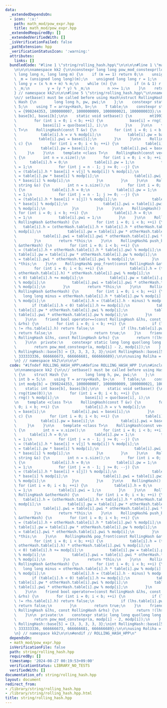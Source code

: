 ```yaml
---
data:
  _extendedDependsOn:
  - icon: ':x:'
    path: math_mod/pow_expr.hpp
    title: math_mod/pow_expr.hpp
  _extendedRequiredBy: []
  _extendedVerifiedWith: []
  _isVerificationFailed: false
  _pathExtension: hpp
  _verificationStatusIcon: ':warning:'
  attributes:
    links: []
  bundledCode: "#line 1 \"string/rolling_hash.hpp\"\n\n\n\n#line 1 \"math_mod/pow_expr.hpp\"\
    \n\n\n\nnamespace kk2 {\n\nconstexpr long long pow_mod_constexpr(long long x,\
    \ long long n, long long m) {\n    if (m == 1) return 0;\n    unsigned long long\
    \ _m = (unsigned long long)(m);\n    unsigned long long r = 1;\n    unsigned long\
    \ long y = (x % m + m) % m;\n    while (n) {\n        if (n & 1) r = (r * y) %\
    \ _m;\n        y = (y * y) % _m;\n        n >>= 1;\n    }\n    return r;\n}\n\n\
    } // namespace kk2\n\n\n#line 5 \"string/rolling_hash.hpp\"\n\nnamespace kk2 {\n\
    \n// setbase() must be called before using Hash\nstruct RollingHash {\n    struct\
    \ Hash {\n        long long h, pw, pwi;\n    };\n    constexpr static int b =\
    \ 5;\n    using T = array<Hash, b>;\n    T table;\n    constexpr static int modp[b]\
    \ = {998244353, 1000000007, 1000000009, 1000000021, 1000000033};\n    static int\
    \ base[b], basei[b];\n\n    static void setbase() {\n        mt19937_64 rng(time(0));\n\
    \        for (int i = 0; i < b; ++i) {\n            base[i] = rng() % modp[i];\n\
    \            basei[i] = quo(base[i], i);\n        }\n    }\n\n    template <class\
    \ T>\n    RollingHash(const T &v) {\n        for (int i = 0; i < b; ++i) {\n \
    \           table[i].h = v % modp[i];\n            table[i].pw = base[i];\n  \
    \          table[i].pwi = basei[i];\n        }\n    }\n\n    RollingHash(char\
    \ c) {\n        for (int i = 0; i < b; ++i) {\n            table[i].h = c;\n \
    \           table[i].pw = base[i];\n            table[i].pwi = basei[i];\n   \
    \     }\n    }\n\n    template <class T>\n    RollingHash(const vector<T> &v)\
    \ {\n        int n = v.size();\n        for (int i = 0; i < b; ++i) {\n      \
    \      table[i].h = 0;\n            table[i].pw = 1;\n            table[i].pwi\
    \ = 1;\n            for (int j = n - 1; j >= 0; --j) {\n                table[i].h\
    \ = (table[i].h * base[i] + v[j] % modp[i]) % modp[i];\n                table[i].pw\
    \ = table[i].pw * base[i] % modp[i];\n                table[i].pwi = table[i].pwi\
    \ * basei[i] % modp[i];\n            }\n        }\n    }\n\n    RollingHash(const\
    \ string &s) {\n        int n = s.size();\n        for (int i = 0; i < b; ++i)\
    \ {\n            table[i].h = 0;\n            table[i].pw = 1;\n            table[i].pwi\
    \ = 1;\n            for (int j = n - 1; j >= 0; --j) {\n                table[i].h\
    \ = (table[i].h * base[i] + s[j]) % modp[i];\n                table[i].pw = table[i].pw\
    \ * base[i] % modp[i];\n                table[i].pwi = table[i].pwi * basei[i]\
    \ % modp[i];\n            }\n        }\n    }\n\n    RollingHash() {\n       \
    \ for (int i = 0; i < b; ++i) {\n            table[i].h = 0;\n            table[i].pw\
    \ = 1;\n            table[i].pwi = 1;\n        }\n    }\n\n    RollingHash& push_front(const\
    \ RollingHash &otherHash) {\n        for (int i = 0; i < b; ++i) {\n         \
    \   table[i].h = (otherHash.table[i].h + table[i].h * otherHash.table[i].pw) %\
    \ modp[i];\n            table[i].pw = table[i].pw * otherHash.table[i].pw % modp[i];\n\
    \            table[i].pwi = table[i].pwi * otherHash.table[i].pwi % modp[i];\n\
    \        }\n        return *this;\n    }\n\n    RollingHash& push_back(const RollingHash\
    \ &otherHash) {\n        for (int i = 0; i < b; ++i) {\n            table[i].h\
    \ = (table[i].h + otherHash.table[i].h * table[i].pw) % modp[i];\n           \
    \ table[i].pw = table[i].pw * otherHash.table[i].pw % modp[i];\n            table[i].pwi\
    \ = table[i].pwi * otherHash.table[i].pwi % modp[i];\n        }\n        return\
    \ *this;\n    }\n\n    RollingHash& pop_front(const RollingHash &otherHash) {\n\
    \        for (int i = 0; i < b; ++i) {\n            table[i].h = (table[i].h -\
    \ otherHash.table[i].h) * otherHash.table[i].pwi % modp[i];\n            if (table[i].h\
    \ < 0) table[i].h += modp[i];\n            table[i].pw = table[i].pw * otherHash.table[i].pwi\
    \ % modp[i];\n            table[i].pwi = table[i].pwi * otherHash.table[i].pw\
    \ % modp[i];\n        }\n        return *this;\n    }\n\n    RollingHash& pop_back(const\
    \ RollingHash &otherHash) {\n        for (int i = 0; i < b; ++i) {\n         \
    \   long long minus = otherHash.table[i].h * table[i].pw % modp[i] * otherHash.table[i].pwi\
    \ % modp[i];\n            table[i].h = (table[i].h - minus) % modp[i];\n     \
    \       if (table[i].h < 0) table[i].h += modp[i];\n            table[i].pw =\
    \ table[i].pw * otherHash.table[i].pwi % modp[i];\n            table[i].pwi =\
    \ table[i].pwi * otherHash.table[i].pw % modp[i];\n        }\n        return *this;\n\
    \    }\n\n    friend bool operator==(const RollingHash &lhs, const RollingHash\
    \ &rhs) {\n        for (int i = 0; i < b; ++i) {\n            if (lhs.table[i].h\
    \ != rhs.table[i].h) return false;\n            if (lhs.table[i].pw != rhs.table[i].pw)\
    \ return false;\n        }\n        return true;\n    }\n    friend bool operator!=(const\
    \ RollingHash &lhs, const RollingHash &rhs) {\n        return !(lhs == rhs);\n\
    \    }\n\n  private:\n    constexpr static long long quo(long long a, int i) {\n\
    \        return pow_mod_constexpr(a, modp[i] - 2, modp[i]);\n    } \n};\n\nint\
    \ RollingHash::base[5] = {3, 3, 3, 3, 3};\nint RollingHash::basei[5] = {332748118,\
    \ 333333336, 666666673, 666666681, 666666689};\n\n\nusing Roliha = RollingHash;\n\
    \n} // namespace kk2\n\n\n\n"
  code: "#ifndef ROLLING_HASH_HPP\n#define ROLLING_HASH_HPP 1\n\n#include \"../math_mod/pow_expr.hpp\"\
    \n\nnamespace kk2 {\n\n// setbase() must be called before using Hash\nstruct RollingHash\
    \ {\n    struct Hash {\n        long long h, pw, pwi;\n    };\n    constexpr static\
    \ int b = 5;\n    using T = array<Hash, b>;\n    T table;\n    constexpr static\
    \ int modp[b] = {998244353, 1000000007, 1000000009, 1000000021, 1000000033};\n\
    \    static int base[b], basei[b];\n\n    static void setbase() {\n        mt19937_64\
    \ rng(time(0));\n        for (int i = 0; i < b; ++i) {\n            base[i] =\
    \ rng() % modp[i];\n            basei[i] = quo(base[i], i);\n        }\n    }\n\
    \n    template <class T>\n    RollingHash(const T &v) {\n        for (int i =\
    \ 0; i < b; ++i) {\n            table[i].h = v % modp[i];\n            table[i].pw\
    \ = base[i];\n            table[i].pwi = basei[i];\n        }\n    }\n\n    RollingHash(char\
    \ c) {\n        for (int i = 0; i < b; ++i) {\n            table[i].h = c;\n \
    \           table[i].pw = base[i];\n            table[i].pwi = basei[i];\n   \
    \     }\n    }\n\n    template <class T>\n    RollingHash(const vector<T> &v)\
    \ {\n        int n = v.size();\n        for (int i = 0; i < b; ++i) {\n      \
    \      table[i].h = 0;\n            table[i].pw = 1;\n            table[i].pwi\
    \ = 1;\n            for (int j = n - 1; j >= 0; --j) {\n                table[i].h\
    \ = (table[i].h * base[i] + v[j] % modp[i]) % modp[i];\n                table[i].pw\
    \ = table[i].pw * base[i] % modp[i];\n                table[i].pwi = table[i].pwi\
    \ * basei[i] % modp[i];\n            }\n        }\n    }\n\n    RollingHash(const\
    \ string &s) {\n        int n = s.size();\n        for (int i = 0; i < b; ++i)\
    \ {\n            table[i].h = 0;\n            table[i].pw = 1;\n            table[i].pwi\
    \ = 1;\n            for (int j = n - 1; j >= 0; --j) {\n                table[i].h\
    \ = (table[i].h * base[i] + s[j]) % modp[i];\n                table[i].pw = table[i].pw\
    \ * base[i] % modp[i];\n                table[i].pwi = table[i].pwi * basei[i]\
    \ % modp[i];\n            }\n        }\n    }\n\n    RollingHash() {\n       \
    \ for (int i = 0; i < b; ++i) {\n            table[i].h = 0;\n            table[i].pw\
    \ = 1;\n            table[i].pwi = 1;\n        }\n    }\n\n    RollingHash& push_front(const\
    \ RollingHash &otherHash) {\n        for (int i = 0; i < b; ++i) {\n         \
    \   table[i].h = (otherHash.table[i].h + table[i].h * otherHash.table[i].pw) %\
    \ modp[i];\n            table[i].pw = table[i].pw * otherHash.table[i].pw % modp[i];\n\
    \            table[i].pwi = table[i].pwi * otherHash.table[i].pwi % modp[i];\n\
    \        }\n        return *this;\n    }\n\n    RollingHash& push_back(const RollingHash\
    \ &otherHash) {\n        for (int i = 0; i < b; ++i) {\n            table[i].h\
    \ = (table[i].h + otherHash.table[i].h * table[i].pw) % modp[i];\n           \
    \ table[i].pw = table[i].pw * otherHash.table[i].pw % modp[i];\n            table[i].pwi\
    \ = table[i].pwi * otherHash.table[i].pwi % modp[i];\n        }\n        return\
    \ *this;\n    }\n\n    RollingHash& pop_front(const RollingHash &otherHash) {\n\
    \        for (int i = 0; i < b; ++i) {\n            table[i].h = (table[i].h -\
    \ otherHash.table[i].h) * otherHash.table[i].pwi % modp[i];\n            if (table[i].h\
    \ < 0) table[i].h += modp[i];\n            table[i].pw = table[i].pw * otherHash.table[i].pwi\
    \ % modp[i];\n            table[i].pwi = table[i].pwi * otherHash.table[i].pw\
    \ % modp[i];\n        }\n        return *this;\n    }\n\n    RollingHash& pop_back(const\
    \ RollingHash &otherHash) {\n        for (int i = 0; i < b; ++i) {\n         \
    \   long long minus = otherHash.table[i].h * table[i].pw % modp[i] * otherHash.table[i].pwi\
    \ % modp[i];\n            table[i].h = (table[i].h - minus) % modp[i];\n     \
    \       if (table[i].h < 0) table[i].h += modp[i];\n            table[i].pw =\
    \ table[i].pw * otherHash.table[i].pwi % modp[i];\n            table[i].pwi =\
    \ table[i].pwi * otherHash.table[i].pw % modp[i];\n        }\n        return *this;\n\
    \    }\n\n    friend bool operator==(const RollingHash &lhs, const RollingHash\
    \ &rhs) {\n        for (int i = 0; i < b; ++i) {\n            if (lhs.table[i].h\
    \ != rhs.table[i].h) return false;\n            if (lhs.table[i].pw != rhs.table[i].pw)\
    \ return false;\n        }\n        return true;\n    }\n    friend bool operator!=(const\
    \ RollingHash &lhs, const RollingHash &rhs) {\n        return !(lhs == rhs);\n\
    \    }\n\n  private:\n    constexpr static long long quo(long long a, int i) {\n\
    \        return pow_mod_constexpr(a, modp[i] - 2, modp[i]);\n    } \n};\n\nint\
    \ RollingHash::base[5] = {3, 3, 3, 3, 3};\nint RollingHash::basei[5] = {332748118,\
    \ 333333336, 666666673, 666666681, 666666689};\n\n\nusing Roliha = RollingHash;\n\
    \n} // namespace kk2\n\n\n#endif // ROLLING_HASH_HPP\n"
  dependsOn:
  - math_mod/pow_expr.hpp
  isVerificationFile: false
  path: string/rolling_hash.hpp
  requiredBy: []
  timestamp: '2024-08-27 00:19:53+09:00'
  verificationStatus: LIBRARY_NO_TESTS
  verifiedWith: []
documentation_of: string/rolling_hash.hpp
layout: document
redirect_from:
- /library/string/rolling_hash.hpp
- /library/string/rolling_hash.hpp.html
title: string/rolling_hash.hpp
---
```


